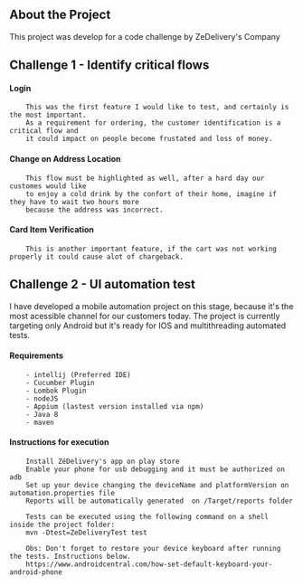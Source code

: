 ## About the Project
This project was develop for a code challenge by ZeDelivery's Company

## Challenge 1 - Identify critical flows

#### Login
        This was the first feature I would like to test, and certainly is the most important.
        As a requirement for ordering, the customer identification is a critical flow and 
        it could impact on people become frustated and loss of money.
        
#### Change on Address Location
        This flow must be highlighted as well, after a hard day our customes would like 
        to enjoy a cold drink by the confort of their home, imagine if they have to wait two hours more
        because the address was incorrect. 
        
#### Card Item Verification
        This is another important feature, if the cart was not working properly it could cause alot of chargeback.
        
## Challenge 2 - UI automation test
I have developed a mobile automation project on this stage, because it's the most acessible channel for our customers today.
The project is currently targeting only Android but it's ready for IOS and multithreading automated tests.

#### Requirements
        - intellij (Preferred IDE)
        - Cucumber Plugin
        - Lombok Plugin
        - nodeJS
        - Appium (lastest version installed via npm)
        - Java 8
        - maven
        
#### Instructions for execution
        Install ZéDelivery's app on play store
        Enable your phone for usb debugging and it must be authorized on adb
        Set up your device changing the deviceName and platformVersion on automation.properties file
        Reports will be automatically generated  on /Target/reports folder
        
        Tests can be executed using the following command on a shell inside the project folder:
        mvn -Dtest=ZeDeliveryTest test
        
        Obs: Don't forget to restore your device keyboard after running the tests. Instructions below.
        https://www.androidcentral.com/how-set-default-keyboard-your-android-phone
        
        

        
        


        
        
        
        
        
        
        
        
        

         
 
